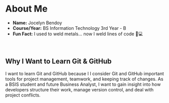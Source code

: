 

# About Me

* **Name:** Jocelyn Bendoy
* **Course/Year:** BS Information Technology 3rd Year - B  
* **Fun Fact:**  I used to weld metals... now I weld lines of code 🔧💻  
<br>

## Why I Want to Learn Git & GitHub
I want to learn Git and GitHub because I I consider Git and GitHub important tools for project management, teamwork, and keeping track of changes. As a BSIS student and future Business Analyst, I want to gain insight into how developers structure their work, manage version control, and deal with project conflicts.

